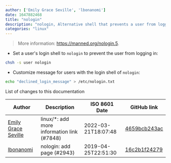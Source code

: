 ```yaml
---
author: ['Emily Grace Seville', 'lbonanomi']
date: 1647882468
title: "nologin"
description: "nologin, Alternative shell that prevents a user from logging in."
categories: "linux"
---
```

> More information: <https://manned.org/nologin.5>.

- Set a user's login shell to `nologin` to prevent the user from logging in:

```bash
chsh -s user nologin
```

- Customize message for users with the login shell of `nologin`:

```bash
echo "declined_login_message" > /etc/nologin.txt
```
List of changes to this documentation


Author | Description | ISO 8601 Date | GitHub link
------|-----|-----|-----
[Emily Grace Seville](mailto:emilyseville7cf@gmail.com) | linux/*: add more information link (#7848) | 2022-03-21T18:07:48 | [4659bcb243ac](https://github.com/tldr-pages/tldr/commit/4659bcb243ac572c9e0c95117097801f1e62bda4)
[lbonanomi](mailto:5369016+lbonanomi@users.noreply.github.com) | nologin: add page (#2943) | 2019-04-25T22:51:30 | [16c2b1f24279](https://github.com/tldr-pages/tldr/commit/16c2b1f24279f9670facd5164c16d4a650a24e8c)

